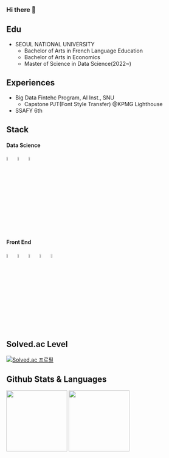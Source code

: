 ### Hi there 👋

## Edu
- SEOUL NATIONAL UNIVERSITY
  - Bachelor of Arts in French Language Education
  - Bachelor of Arts in Economics
  - Master of Science in Data Science(2022~) 

## Experiences
- Big Data Fintehc Program, AI Inst., SNU
  - Capstone PJT(Font Style Transfer) @KPMG Lighthouse
- SSAFY 6th

## Stack
#### Data Science
<img src="https://img.shields.io/badge/python-4584b6?style=for-the-badge&logo=python&logoColor=white" height="5%"> <img src="https://img.shields.io/badge/tensorflow-ff6f00?style=for-the-badge&logo=tensorflow&logoColor=white" height="5%"> <img src="https://img.shields.io/badge/keras-d00000?style=for-the-badge&logo=keras&logoColor=white" height="5%">
<!-- <img src="https://img.shields.io/badge/pytorch-ee4c2c?style=for-the-badge&logo=pytorch&logoColor=white" height="5%">  -->
#### Front End
<img src="https://img.shields.io/badge/html-E34F26?style=for-the-badge&logo=html5&logoColor=white" height="5%"> <img src="https://img.shields.io/badge/css-1572B6?style=for-the-badge&logo=css3&logoColor=white" height="5%"> <img src="https://img.shields.io/badge/bootstrap-7952B3?style=for-the-badge&logo=bootstrap&logoColor=white" height="5%"> <img src="https://img.shields.io/badge/react-00d8ff?style=for-the-badge&logo=react&logoColor=white" height="5%"> <img src="https://img.shields.io/badge/react_redux-764abc?style=for-the-badge&logo=redux&logoColor=white" height="5%"> 

## Solved.ac Level
[![Solved.ac
프로필](http://mazassumnida.wtf/api/generate_badge?boj=pairy624)](https://solved.ac/pairy624)


## Github Stats & Languages
<div>
<img src="https://github-readme-stats.vercel.app/api?username=FallingStar624&show_icons=true&count_private=true&hide_border=true" align="top" style="height: 10rem" />
<img src="https://github-readme-stats.vercel.app/api/top-langs/?username=FallingStar624&hide_border=true&layout=compact" align="top" style="height: 10rem" />
</div>
